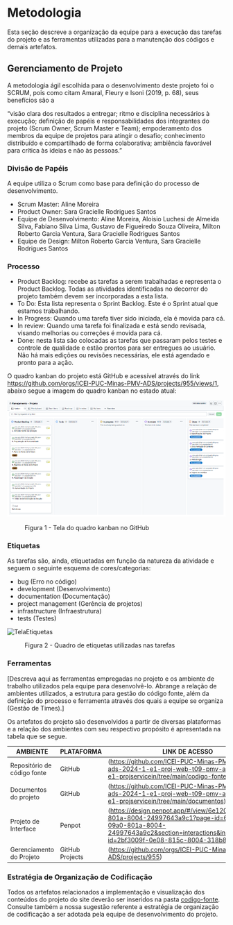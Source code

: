 
# Metodologia

Esta seção descreve a organização da equipe para a execução das tarefas do projeto e as ferramentas utilizadas para a manutenção dos códigos e demais artefatos.


## Gerenciamento de Projeto
A metodologia ágil escolhida para o desenvolvimento deste projeto foi o SCRUM, pois como citam Amaral, Fleury e Isoni (2019, p. 68), seus benefícios são a

“visão clara dos resultados a entregar; ritmo e disciplina necessários à execução; definição de papéis e responsabilidades dos integrantes do projeto (Scrum Owner, Scrum Master e Team); empoderamento dos membros da equipe de projetos para atingir o desafio; conhecimento distribuído e compartilhado de forma colaborativa; ambiência favorável para crítica às ideias e não às pessoas.”

### Divisão de Papéis

A equipe utiliza o Scrum como base para definição do processo de desenvolvimento.
- Scrum Master: Aline Moreira
- Product Owner: Sara Gracielle Rodrigues Santos
- Equipe de Desenvolvimento: Aline Moreira, Aloísio Luchesi de Almeida Silva, Fabiano Silva Lima, Gustavo de Figueiredo Souza Oliveira, Milton Roberto Garcia Ventura, Sara Gracielle Rodrigues Santos
- Equipe de Design: Milton Roberto Garcia Ventura, Sara Gracielle Rodrigues Santos
  

### Processo

- Product Backlog: recebe as tarefas a serem trabalhadas e representa o Product Backlog. Todas as atividades identificadas no decorrer do projeto também devem ser incorporadas a esta lista. 
- To Do: Esta lista representa o Sprint Backlog. Este é o Sprint atual que estamos trabalhando. 
- In Progress: Quando uma tarefa tiver sido iniciada, ela é movida para cá.
- In review: Quando uma tarefa foi finalizada e está sendo revisada, visando melhorias ou correções é movida para cá. 
- Done: nesta lista são colocadas as tarefas que passaram pelos testes e controle de qualidade e estão prontos para ser entregues ao usuário. Não há mais edições ou revisões necessárias, ele está agendado e pronto para a ação.

O quadro kanban do projeto está GitHub e acessível através do link https://github.com/orgs/ICEI-PUC-Minas-PMV-ADS/projects/955/views/1, abaixo segue a imagem do quadro kanban no estado atual:

![Planejamento_Kanban_etapa2](https://github.com/ICEI-PUC-Minas-PMV-ADS/pmv-ads-2024-1-e1-proj-web-t09-pmv-ads-2024-1-e1-projservicein/blob/9179a0a611ced5188fab1f75a2bf6643ab82a66a/documentos/img/Planejamento_Kanban_etapa2.png)

<figure>
      <figcaption>Figura 1 - Tela do quadro kanban no GitHub
</figure>

### Etiquetas
<p>As tarefas são, ainda, etiquetadas em função da natureza da atividade e seguem o seguinte esquema de cores/categorias:</p>

<ul>
  <li>bug (Erro no código)</li>
  <li>development (Desenvolvimento)</li>
  <li>documentation (Documentação)</li>
  <li>project management (Gerência de projetos)</li>
  <li>infrastructure (Infraestrutura)</li>
  <li>tests (Testes)</li>
</ul>

![TelaEtiquetas](https://github.com/ICEI-PUC-Minas-PMV-ADS/pmv-ads-2024-1-e1-proj-web-t09-pmv-ads-2024-1-e1-projservicein/assets/165446124/470e7246-1d13-44fb-b403-f6bc71318822)

<figure>
<figcaption>Figura 2 - Quadro de etiquetas utilizadas nas tarefas
</figure>

 
### Ferramentas

[Descreva aqui as ferramentas empregadas no projeto e os ambiente de trabalho utilizados pela  equipe para desenvolvê-lo. Abrange a relação de ambientes utilizados, a estrutura para gestão do código fonte, além da definição do processo e ferramenta através dos quais a equipe se organiza (Gestão de Times).]

Os artefatos do projeto são desenvolvidos a partir de diversas plataformas e a relação dos ambientes com seu respectivo propósito é apresentada na tabela que se segue.

| AMBIENTE                            | PLATAFORMA                         | LINK DE ACESSO                                                                                                                   |
|-------------------------------------|------------------------------------|----------------------------------------------------------------------------------------------------------------------------------|
| Repositório de código fonte         | GitHub                             | (https://github.com/ICEI-PUC-Minas-PMV-ADS/pmv-ads-2024-1-e1-proj-web-t09-pmv-ads-2024-1-e1-projservicein/tree/main/codigo-fonte)|
| Documentos do projeto               | GitHub                             | (https://github.com/ICEI-PUC-Minas-PMV-ADS/pmv-ads-2024-1-e1-proj-web-t09-pmv-ads-2024-1-e1-projservicein/tree/main/documentos)  |
| Projeto de Interface                | Penpot                             | (https://design.penpot.app/#/view/6e12068a-09a0-801a-8004-24997643a9c1?page-id=6e12068a-09a0-801a-8004-24997643a9c2&section=interactions&index=0&share-id=2bf3009f-0e08-815c-8004-318b892e5d59)                                                                                                                                                                                            |
| Gerenciamento do Projeto            | GitHub Projects                    | (https://github.com/orgs/ICEI-PUC-Minas-PMV-ADS/projects/955)                                                                    |



### Estratégia de Organização de Codificação 

Todos os artefatos relacionados a implementação e visualização dos conteúdos do projeto do site deverão ser inseridos na pasta [codigo-fonte](https://github.com/ICEI-PUC-Minas-PMV-ADS/pmv-ads-2024-1-e1-proj-web-t09-pmv-ads-2024-1-e1-projservicein/tree/main/codigo-fonte). Consulte também a nossa sugestão referente a estratégia de organização de codificação a ser adotada pela equipe de desenvolvimento do projeto.
